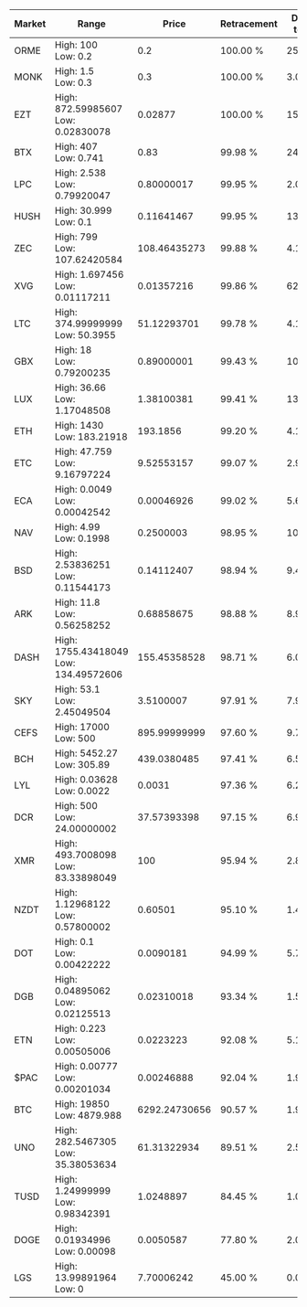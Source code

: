 | Market | Range | Price| Retracement | Doubles to 50% |
| --- | --- | --- | --- | --- |
| ORME | High: 100<br />Low: 0.2 | 0.2 | 100.00 % | 250.50 |
| MONK | High: 1.5<br />Low: 0.3 | 0.3 | 100.00 % | 3.00 |
| EZT | High: 872.59985607<br />Low: 0.02830078 | 0.02877 | 100.00 % | 15,165.59 |
| BTX | High: 407<br />Low: 0.741 | 0.83 | 99.98 % | 245.63 |
| LPC | High: 2.538<br />Low: 0.79920047 | 0.80000017 | 99.95 % | 2.09 |
| HUSH | High: 30.999<br />Low: 0.1 | 0.11641467 | 99.95 % | 133.57 |
| ZEC | High: 799<br />Low: 107.62420584 | 108.46435273 | 99.88 % | 4.18 |
| XVG | High: 1.697456<br />Low: 0.01117211 | 0.01357216 | 99.86 % | 62.95 |
| LTC | High: 374.99999999<br />Low: 50.3955 | 51.12293701 | 99.78 % | 4.16 |
| GBX | High: 18<br />Low: 0.79200235 | 0.89000001 | 99.43 % | 10.56 |
| LUX | High: 36.66<br />Low: 1.17048508 | 1.38100381 | 99.41 % | 13.70 |
| ETH | High: 1430<br />Low: 183.21918 | 193.1856 | 99.20 % | 4.18 |
| ETC | High: 47.759<br />Low: 9.16797224 | 9.52553157 | 99.07 % | 2.99 |
| ECA | High: 0.0049<br />Low: 0.00042542 | 0.00046926 | 99.02 % | 5.67 |
| NAV | High: 4.99<br />Low: 0.1998 | 0.2500003 | 98.95 % | 10.38 |
| BSD | High: 2.53836251<br />Low: 0.11544173 | 0.14112407 | 98.94 % | 9.40 |
| ARK | High: 11.8<br />Low: 0.56258252 | 0.68858675 | 98.88 % | 8.98 |
| DASH | High: 1755.43418049<br />Low: 134.49572606 | 155.45358528 | 98.71 % | 6.08 |
| SKY | High: 53.1<br />Low: 2.45049504 | 3.5100007 | 97.91 % | 7.91 |
| CEFS | High: 17000<br />Low: 500 | 895.99999999 | 97.60 % | 9.77 |
| BCH | High: 5452.27<br />Low: 305.89 | 439.0380485 | 97.41 % | 6.56 |
| LYL | High: 0.03628<br />Low: 0.0022 | 0.0031 | 97.36 % | 6.21 |
| DCR | High: 500<br />Low: 24.00000002 | 37.57393398 | 97.15 % | 6.97 |
| XMR | High: 493.7008098<br />Low: 83.33898049 | 100 | 95.94 % | 2.89 |
| NZDT | High: 1.12968122<br />Low: 0.57800002 | 0.60501 | 95.10 % | 1.41 |
| DOT | High: 0.1<br />Low: 0.00422222 | 0.0090181 | 94.99 % | 5.78 |
| DGB | High: 0.04895062<br />Low: 0.02125513 | 0.02310018 | 93.34 % | 1.52 |
| ETN | High: 0.223<br />Low: 0.00505006 | 0.0223223 | 92.08 % | 5.11 |
| $PAC | High: 0.00777<br />Low: 0.00201034 | 0.00246888 | 92.04 % | 1.98 |
| BTC | High: 19850<br />Low: 4879.988 | 6292.24730656 | 90.57 % | 1.97 |
| UNO | High: 282.5467305<br />Low: 35.38053634 | 61.31322934 | 89.51 % | 2.59 |
| TUSD | High: 1.24999999<br />Low: 0.98342391 | 1.0248897 | 84.45 % | 1.09 |
| DOGE | High: 0.01934996<br />Low: 0.00098 | 0.0050587 | 77.80 % | 2.01 |
| LGS | High: 13.99891964<br />Low: 0 | 7.70006242 | 45.00 % | 0.00 |
